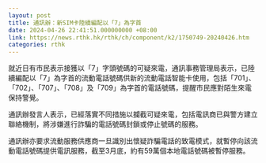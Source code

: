 ```yaml
---
layout: post
title: 通訊辦：新SIM卡陸續編配以「7」為字首
date: 2024-04-26 22:41:51.000000000 +08:00
link: https://news.rthk.hk/rthk/ch/component/k2/1750749-20240426.htm
categories: rthk
---
```


就近日有市民表示接獲以「7」字頭號碼的可疑來電，通訊事務管理局表示，已陸續編配以「7」為字首的流動電話號碼供新的流動電話智能卡使用，包括「701」、「702」、「707」、「708」及「709」為字首的電話號碼，提醒市民應對陌生來電保持警覺。

通訊辦發言人表示，已經落實不同措施以攔截可疑來電，包括電訊商已與警方建立聯絡機制，將涉嫌進行詐騙的電話號碼封鎖或停止號碼的服務。

通訊辦亦要求流動服務供應商一旦識別出懷疑詐騙電話的致電模式，就暫停向該流動電話號碼提供電訊服務，截至3月底，約有59萬個本地電話號碼被暫停服務。
